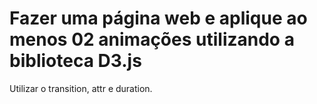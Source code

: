 # Fazer uma página web e aplique ao menos 02 animações utilizando a biblioteca D3.js
Utilizar o transition, attr e duration.